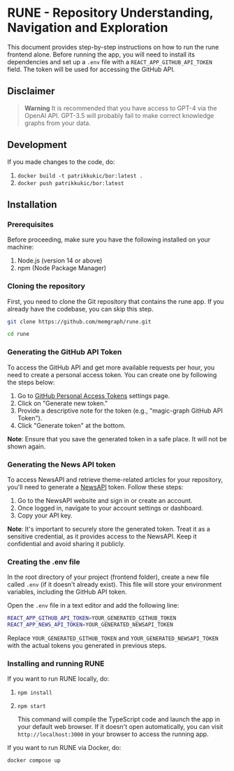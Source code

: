 # RUNE - Repository Understanding, Navigation and Exploration

This document provides step-by-step instructions on how to run the rune frontend alone. Before running the app, you will need to install its dependencies and set up a `.env` file with a `REACT_APP_GITHUB_API_TOKEN` field. The token will be used for accessing the GitHub API.

## Disclaimer

> **Warning**
> It is recommended that you have access to GPT-4 via the OpenAI API. GPT-3.5 will probably fail to make correct knowledge graphs from your data.

## Development

If you made changes to the code, do:
1. ```docker build -t patrikkukic/bor:latest .```
2. ```docker push patrikkukic/bor:latest```

## Installation

### Prerequisites

Before proceeding, make sure you have the following installed on your machine:

1.  Node.js (version 14 or above)
2.  npm (Node Package Manager)

### Cloning the repository

First, you need to clone the Git repository that contains the rune app. If you already have the codebase, you can skip this step.

```bash
git clone https://github.com/memgraph/rune.git
```
```bash
cd rune 
```

### Generating the GitHub API Token

To access the GitHub API and get more available requests per hour, you need to create a personal access token. You can create one by following the steps below:

1.  Go to [GitHub Personal Access Tokens](https://github.com/settings/tokens) settings page.
2.  Click on "Generate new token."
3.  Provide a descriptive note for the token (e.g., "magic-graph GitHub API Token").
4.  Click "Generate token" at the bottom.

**Note**: Ensure that you save the generated token in a safe place. It will not be shown again.

### Generating the News API token

To access NewsAPI and retrieve theme-related articles for your repository, you'll need to generate a [NewsAPI](https://newsapi.org/) token. Follow these steps:

1. Go to the NewsAPI website and sign in or create an account.
2. Once logged in, navigate to your account settings or dashboard.
3. Copy your API key.

**Note**: It's important to securely store the generated token. Treat it as a sensitive credential, as it provides access to the NewsAPI. Keep it confidential and avoid sharing it publicly.

### Creating the .env file

In the root directory of your project (frontend folder), create a new file called `.env` (if it doesn't already exist). This file will store your environment variables, including the GitHub API token.

Open the `.env` file in a text editor and add the following line:

```bash
REACT_APP_GITHUB_API_TOKEN=YOUR_GENERATED_GITHUB_TOKEN
REACT_APP_NEWS_API_TOKEN=YOUR_GENERATED_NEWSAPI_TOKEN
```

Replace `YOUR_GENERATED_GITHUB_TOKEN` and `YOUR_GENERATED_NEWSAPI_TOKEN` with the actual tokens you generated in previous steps.

### Installing and running RUNE

If you want to run RUNE locally, do:

1. ```npm install```


2. ```npm start``` 
    
    This command will compile the TypeScript code and launch the app in your default web browser. If it doesn't open automatically, you can visit `http://localhost:3000` in your browser to access the running app.


If you want to run RUNE via Docker, do:

```bash
docker compose up
```

